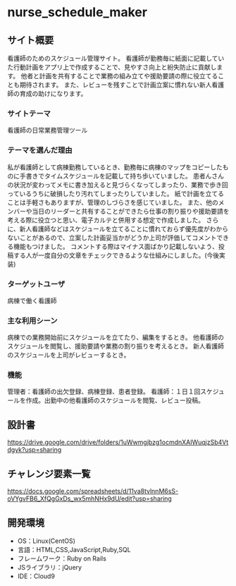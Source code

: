 # nurse_schedule_maker

## サイト概要
看護師のためのスケジュール管理サイト。
看護師が勤務毎に紙面に記載していた行動計画をアプリ上で作成することで、見やすさ向上と紛失防止に貢献します。
他者と計画を共有することで業務の組み立てや援助要請の際に役立てることも期待されます。
また、レビューを残すことで計画立案に慣れない新人看護師の育成の助けになります。

### サイトテーマ
看護師の日常業務管理ツール

### テーマを選んだ理由
私が看護師として病棟勤務しているとき、勤務毎に病棟のマップをコピーしたものに手書きでタイムスケジュールを記載して持ち歩いていました。
患者んさんの状況が変わってメモに書き加えると見づらくなってしまったり、業務で歩き回っているうちに破損したり汚れてしまったりしていました。
紙で計画を立てることは手軽さもありますが、管理のしづらさを感じていました。
また、他のメンバーや当日のリーダーと共有することができたら仕事の割り振りや援助要請を考える際に役立つと思い、電子カルテと併用する想定で作成しました。
さらに、新人看護師などはスケジュールを立てることに慣れておらず優先度がわからないことがあるので、立案した計画妥当かがどうか上司が評価してコメントできる機能もつけました。
コメントする際はマイナス面ばかり記載しないよう、投稿する人が一度自分の文章をチェックできるような仕組みにしました。(今後実装)

### ターゲットユーザ
病棟で働く看護師

### 主な利用シーン
病棟での業務開始前にスケジュールを立てたり、編集をするとき。
他看護師のスケジュールを閲覧し、援助要請や業務の割り振りを考えるとき。
新人看護師のスケジュールを上司がレビューするとき。

### 機能
管理者：看護師の出欠登録、病棟登録、患者登録。
看護師：１日１回スケジュールを作成。出勤中の他看護師のスケジュールを閲覧、レビュー投稿。


## 設計書
https://drive.google.com/drive/folders/1uWwmgjbzg1ocmdnXAIWuqjzSb4Vtdgyk?usp=sharing

## チャレンジ要素一覧
https://docs.google.com/spreadsheets/d/11va8tvlnnM6sS-oVYgvFB6_XfQgGxDs_wx5mhNHx9dU/edit?usp=sharing

## 開発環境
- OS：Linux(CentOS)
- 言語：HTML,CSS,JavaScript,Ruby,SQL
- フレームワーク：Ruby on Rails
- JSライブラリ：jQuery
- IDE：Cloud9

